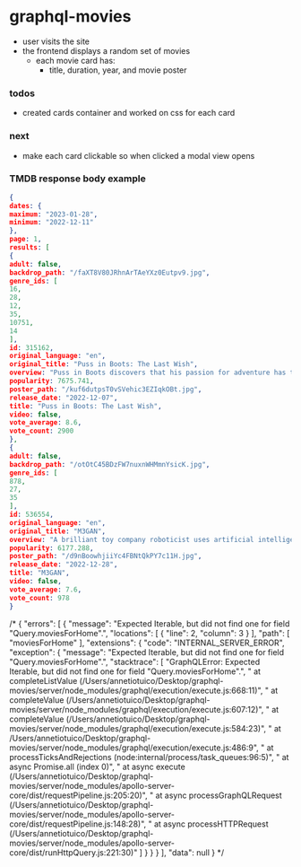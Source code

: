 # graphql-movies
- user visits the site
- the frontend displays a random set of movies
  - each movie card has:
    - title, duration, year, and movie poster

### todos
- created cards container and worked on css for each card

### next
- make each card clickable so when clicked a modal view opens

### TMDB response body example
```json
{
dates: {
maximum: "2023-01-28",
minimum: "2022-12-11"
},
page: 1,
results: [
{
adult: false,
backdrop_path: "/faXT8V80JRhnArTAeYXz0Eutpv9.jpg",
genre_ids: [
16,
28,
12,
35,
10751,
14
],
id: 315162,
original_language: "en",
original_title: "Puss in Boots: The Last Wish",
overview: "Puss in Boots discovers that his passion for adventure has taken its toll: He has burned through eight of his nine lives, leaving him with only one life left. Puss sets out on an epic journey to find the mythical Last Wish and restore his nine lives.",
popularity: 7675.741,
poster_path: "/kuf6dutpsT0vSVehic3EZIqkOBt.jpg",
release_date: "2022-12-07",
title: "Puss in Boots: The Last Wish",
video: false,
vote_average: 8.6,
vote_count: 2900
},
{
adult: false,
backdrop_path: "/otOtC45BDzFW7nuxnWHMmnYsicK.jpg",
genre_ids: [
878,
27,
35
],
id: 536554,
original_language: "en",
original_title: "M3GAN",
overview: "A brilliant toy company roboticist uses artificial intelligence to develop M3GAN, a life-like doll programmed to emotionally bond with her newly orphaned niece. But when the doll's programming works too well, she becomes overprotective of her new friend with terrifying results.",
popularity: 6177.288,
poster_path: "/d9nBoowhjiiYc4FBNtQkPY7c11H.jpg",
release_date: "2022-12-28",
title: "M3GAN",
video: false,
vote_average: 7.6,
vote_count: 978
}
```



/*
{
  "errors": [
    {
      "message": "Expected Iterable, but did not find one for field \"Query.moviesForHome\".",
      "locations": [
        {
          "line": 2,
          "column": 3
        }
      ],
      "path": [
        "moviesForHome"
      ],
      "extensions": {
        "code": "INTERNAL_SERVER_ERROR",
        "exception": {
          "message": "Expected Iterable, but did not find one for field \"Query.moviesForHome\".",
          "stacktrace": [
            "GraphQLError: Expected Iterable, but did not find one for field \"Query.moviesForHome\".",
            "    at completeListValue (/Users/annetiotuico/Desktop/graphql-movies/server/node_modules/graphql/execution/execute.js:668:11)",
            "    at completeValue (/Users/annetiotuico/Desktop/graphql-movies/server/node_modules/graphql/execution/execute.js:607:12)",
            "    at completeValue (/Users/annetiotuico/Desktop/graphql-movies/server/node_modules/graphql/execution/execute.js:584:23)",
            "    at /Users/annetiotuico/Desktop/graphql-movies/server/node_modules/graphql/execution/execute.js:486:9",
            "    at processTicksAndRejections (node:internal/process/task_queues:96:5)",
            "    at async Promise.all (index 0)",
            "    at async execute (/Users/annetiotuico/Desktop/graphql-movies/server/node_modules/apollo-server-core/dist/requestPipeline.js:205:20)",
            "    at async processGraphQLRequest (/Users/annetiotuico/Desktop/graphql-movies/server/node_modules/apollo-server-core/dist/requestPipeline.js:148:28)",
            "    at async processHTTPRequest (/Users/annetiotuico/Desktop/graphql-movies/server/node_modules/apollo-server-core/dist/runHttpQuery.js:221:30)"
          ]
        }
      }
    }
  ],
  "data": null
}
*/
